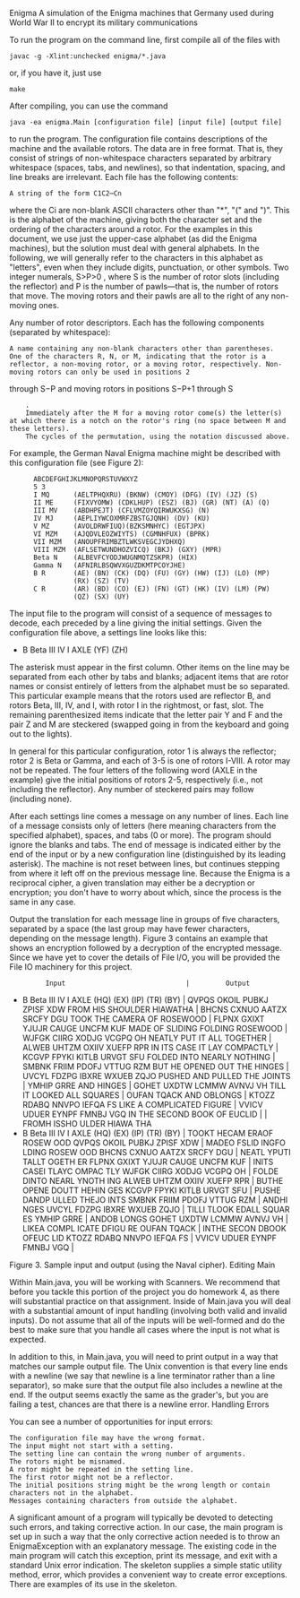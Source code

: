 Enigma
A simulation of the Enigma machines that Germany used during World War II to encrypt its military communications

To run the program on the command line, first compile all of the files with

    javac -g -Xlint:unchecked enigma/*.java

or, if you have it, just use

    make

After compiling, you can use the command

    java -ea enigma.Main [configuration file] [input file] [output file]

to run the program. The configuration file contains descriptions of the machine and the available rotors. The data are in free format. That is, they consist of strings of non-whitespace characters separated by arbitrary whitespace (spaces, tabs, and newlines), so that indentation, spacing, and line breaks are irrelevant. Each file has the following contents:

    A string of the form C1C2⋯Cn

where the Ci
are non-blank ASCII characters other than "*", "(" and ")". This is the alphabet of the machine, giving both the character set and the ordering of the characters around a rotor. For the examples in this document, we use just the upper-case alphabet (as did the Enigma machines), but the solution must deal with general alphabets. In the following, we will generally refer to the characters in this alphabet as "letters", even when they include digits, punctuation, or other symbols.
Two integer numerals, S>P>0
, where S is the number of rotor slots (including the reflector) and P
is the number of pawls—that is, the number of rotors that move. The moving rotors and their pawls are all to the right of any non-moving ones.

Any number of rotor descriptors. Each has the following components (separated by whitespace):

    A name containing any non-blank characters other than parentheses.
    One of the characters R, N, or M, indicating that the rotor is a reflector, a non-moving rotor, or a moving rotor, respectively. Non-moving rotors can only be used in positions 2

through S−P and moving rotors in positions S−P+1 through S

        .
        Immediately after the M for a moving rotor come(s) the letter(s) at which there is a notch on the rotor's ring (no space between M and these letters).
        The cycles of the permutation, using the notation discussed above.

For example, the German Naval Enigma machine might be described with this configuration file (see Figure 2):

          ABCDEFGHIJKLMNOPQRSTUVWXYZ
          5 3
          I MQ      (AELTPHQXRU) (BKNW) (CMOY) (DFG) (IV) (JZ) (S)
          II ME     (FIXVYOMW) (CDKLHUP) (ESZ) (BJ) (GR) (NT) (A) (Q)
          III MV    (ABDHPEJT) (CFLVMZOYQIRWUKXSG) (N)
          IV MJ     (AEPLIYWCOXMRFZBSTGJQNH) (DV) (KU)
          V MZ      (AVOLDRWFIUQ)(BZKSMNHYC) (EGTJPX)
          VI MZM    (AJQDVLEOZWIYTS) (CGMNHFUX) (BPRK)
          VII MZM   (ANOUPFRIMBZTLWKSVEGCJYDHXQ)
          VIII MZM  (AFLSETWUNDHOZVICQ) (BKJ) (GXY) (MPR)
          Beta N    (ALBEVFCYODJWUGNMQTZSKPR) (HIX)
          Gamma N   (AFNIRLBSQWVXGUZDKMTPCOYJHE)
          B R       (AE) (BN) (CK) (DQ) (FU) (GY) (HW) (IJ) (LO) (MP)
                    (RX) (SZ) (TV)
          C R       (AR) (BD) (CO) (EJ) (FN) (GT) (HK) (IV) (LM) (PW)
                    (QZ) (SX) (UY)

The input file to the program will consist of a sequence of messages to decode, each preceded by a line giving the initial settings. Given the configuration file above, a settings line looks like this:

* B Beta III IV I AXLE (YF) (ZH)

The asterisk must appear in the first column. Other items on the line may be separated from each other by tabs and blanks; adjacent items that are rotor names or consist entirely of letters from the alphabet must be so separated. This particular example means that the rotors used are reflector B, and rotors Beta, III, IV, and I, with rotor I in the rightmost, or fast, slot. The remaining parenthesized items indicate that the letter pair Y and F and the pair Z and M are steckered (swapped going in from the keyboard and going out to the lights).

In general for this particular configuration, rotor 1 is always the reflector; rotor 2 is Beta or Gamma, and each of 3-5 is one of rotors I-VIII. A rotor may not be repeated. The four letters of the following word (AXLE in the example) give the initial positions of rotors 2-5, respectively (i.e., not including the reflector). Any number of steckered pairs may follow (including none).

After each settings line comes a message on any number of lines. Each line of a message consists only of letters (here meaning characters from the specified alphabet), spaces, and tabs (0 or more). The program should ignore the blanks and tabs. The end of message is indicated either by the end of the input or by a new configuration line (distinguished by its leading asterisk). The machine is not reset between lines, but continues stepping from where it left off on the previous message line. Because the Enigma is a reciprocal cipher, a given translation may either be a decryption or encryption; you don't have to worry about which, since the process is the same in any case.

Output the translation for each message line in groups of five characters, separated by a space (the last group may have fewer characters, depending on the message length). Figure 3 contains an example that shows an encryption followed by a decryption of the encrypted message. Since we have yet to cover the details of File I/O, you will be provided the File IO machinery for this project.

             Input                              |         Output
* B Beta III IV I AXLE (HQ) (EX) (IP) (TR) (BY) | QVPQS OKOIL PUBKJ ZPISF XDW
FROM HIS SHOULDER HIAWATHA                      | BHCNS CXNUO AATZX SRCFY DGU
TOOK THE CAMERA OF ROSEWOOD                     | FLPNX GXIXT YJUJR CAUGE UNCFM KUF
MADE OF SLIDING FOLDING ROSEWOOD                | WJFGK CIIRG XODJG VCGPQ OH
NEATLY PUT IT ALL TOGETHER                      | ALWEB UHTZM OXIIV XUEFP RPR
IN ITS CASE IT LAY COMPACTLY                    | KCGVP FPYKI KITLB URVGT SFU
FOLDED INTO NEARLY NOTHING                      | SMBNK FRIIM PDOFJ VTTUG RZM
BUT HE OPENED OUT THE HINGES                    | UVCYL FDZPG IBXRE WXUEB ZQJO
PUSHED AND PULLED THE JOINTS                    | YMHIP GRRE
   AND HINGES                                   | GOHET UXDTW LCMMW AVNVJ VH
TILL IT LOOKED ALL SQUARES                      | OUFAN TQACK
   AND OBLONGS                                  | KTOZZ RDABQ NNVPO IEFQA FS
LIKE A COMPLICATED FIGURE                       | VVICV UDUER EYNPF FMNBJ VGQ
IN THE SECOND BOOK OF EUCLID                    |
                                                | FROMH ISSHO ULDER HIAWA THA
* B Beta III IV I AXLE (HQ) (EX) (IP) (TR) (BY) | TOOKT HECAM ERAOF ROSEW OOD
QVPQS OKOIL PUBKJ ZPISF XDW                     | MADEO FSLID INGFO LDING ROSEW OOD
BHCNS CXNUO AATZX SRCFY DGU                     | NEATL YPUTI TALLT OGETH ER
FLPNX GXIXT YJUJR CAUGE UNCFM KUF               | INITS CASEI TLAYC OMPAC TLY
WJFGK CIIRG XODJG VCGPQ OH                      | FOLDE DINTO NEARL YNOTH ING
ALWEB UHTZM OXIIV XUEFP RPR                     | BUTHE OPENE DOUTT HEHIN GES
KCGVP FPYKI KITLB URVGT SFU                     | PUSHE DANDP ULLED THEJO INTS
SMBNK FRIIM PDOFJ VTTUG RZM                     | ANDHI NGES
UVCYL FDZPG IBXRE WXUEB ZQJO                    | TILLI TLOOK EDALL SQUAR ES
YMHIP GRRE                                      | ANDOB LONGS
GOHET UXDTW LCMMW AVNVJ VH                      | LIKEA COMPL ICATE DFIGU RE
OUFAN TQACK                                     | INTHE SECON DBOOK OFEUC LID
KTOZZ RDABQ NNVPO IEFQA FS                      |
VVICV UDUER EYNPF FMNBJ VGQ                     |

Figure 3. Sample input and output (using the Naval cipher).
Editing Main

Within Main.java, you will be working with Scanners. We recommend that before you tackle this portion of the project you do homework 4, as there will substantial practice on that assignment. Inside of Main.java you will deal with a substantial amount of input handling (involving both valid and invalid inputs). Do not assume that all of the inputs will be well-formed and do the best to make sure that you handle all cases where the input is not what is expected.

In addition to this, in Main.java, you will need to print output in a way that matches our sample output file. The Unix convention is that every line ends with a newline (we say that newline is a line terminator rather than a line separator), so make sure that the output file also includes a newline at the end. If the output seems exactly the same as the grader's, but you are failing a test, chances are that there is a newline error.
Handling Errors

You can see a number of opportunities for input errors:

    The configuration file may have the wrong format.
    The input might not start with a setting.
    The setting line can contain the wrong number of arguments.
    The rotors might be misnamed.
    A rotor might be repeated in the setting line.
    The first rotor might not be a reflector.
    The initial positions string might be the wrong length or contain characters not in the alphabet.
    Messages containing characters from outside the alphabet.

A significant amount of a program will typically be devoted to detecting such errors, and taking corrective action. In our case, the main program is set up in such a way that the only corrective action needed is to throw an EnigmaException with an explanatory message. The existing code in the main program will catch this exception, print its message, and exit with a standard Unix error indication. The skeleton supplies a simple static utility method, error, which provides a convenient way to create error exceptions. There are examples of its use in the skeleton.
